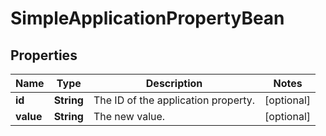 

# SimpleApplicationPropertyBean


## Properties

Name | Type | Description | Notes
------------ | ------------- | ------------- | -------------
**id** | **String** | The ID of the application property. |  [optional]
**value** | **String** | The new value. |  [optional]



